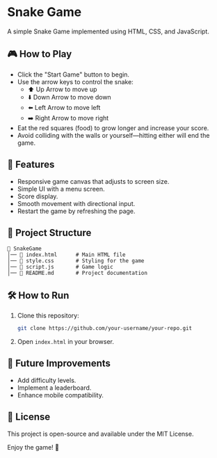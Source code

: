 # Snake Game

A simple Snake Game implemented using HTML, CSS, and JavaScript.

## 🎮 How to Play
- Click the "Start Game" button to begin.
- Use the arrow keys to control the snake:
  - ⬆️ Up Arrow to move up
  - ⬇️ Down Arrow to move down
  - ⬅️ Left Arrow to move left
  - ➡️ Right Arrow to move right
- Eat the red squares (food) to grow longer and increase your score.
- Avoid colliding with the walls or yourself—hitting either will end the game.

## 🚀 Features
- Responsive game canvas that adjusts to screen size.
- Simple UI with a menu screen.
- Score display.
- Smooth movement with directional input.
- Restart the game by refreshing the page.

## 📂 Project Structure
```
📁 SnakeGame
│── 📄 index.html      # Main HTML file
│── 📄 style.css       # Styling for the game
│── 📄 script.js       # Game logic
│── 📄 README.md       # Project documentation
```

## 🛠️ How to Run
1. Clone this repository:
   ```sh
   git clone https://github.com/your-username/your-repo.git
   ```
2. Open `index.html` in your browser.

## 📌 Future Improvements
- Add difficulty levels.
- Implement a leaderboard.
- Enhance mobile compatibility.

## 📜 License
This project is open-source and available under the MIT License.

Enjoy the game! 🐍

